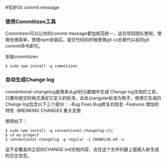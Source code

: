 #写好Git commit message

### 使用Commitizen工具
Commitizen可以让你的commit message更加规范统一，适合项目团队使用，使用也很简单，使用npm安装后，提交代码的时候使用git cz去替代以前的git commit命令即可。

安装commitizen
``` shell
$ sudo npm install -g commitizen
```

### 自动生成Change log
conventional-changelog是用来从git的元数据中生成 Change log文档的工具，只要你提交的格式满足它定义的标准，此处以angular标准为例子。使用它生成的Change log包含以下三个部分：
    -Bug Fixes Bug修复的信息
    -Features 增加的特性
    -BREAKING CHANGES 重大变更

使用如下：
``` shell
$ sudo npm install -g conventional-changelog-cli
$ cd my-progect
$ conventional-changelog -p regular -i CHANGLOG.md -s
```
这不会覆盖你之前的CHANGE.md文档内容，会在这个文件的最上面插入新生成的日志信息。
